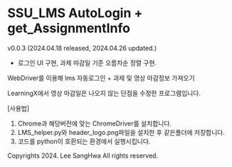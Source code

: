# SSU_LMS AutoLogin + get_AssignmentInfo
v0.0.3 (2024.04.18 released, 2024.04.26 updated.)
+ 로그인 UI 구현, 과제 마감일 기준 오름차순 정렬 구현.


WebDriver를 이용해 lms 자동로그인 + 과제 및 영상 마감정보 가져오기

LearningX에서 영상 마감일은 나오지 않는 단점을 수정한 프로그램입니다.



[사용법] 
1. Chrome과 해당버전에 맞는 ChromeDriver를 설치합니다.
2. LMS_helper.py와 header_logo.png파일을 설치한 후 같은폴더에 저장합니다.
3. 코드를 python이 호환되는 환경에서 실행시킵니다.



Copyrights 2024. Lee SangHwa All rights reserved.
